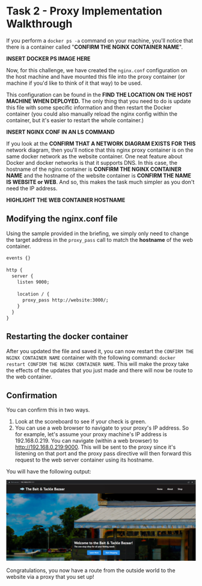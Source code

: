 # Task 2 - Proxy Implementation Walkthrough

If you perform a `docker ps -a` command on your machine, you'll notice that there is a container called "**CONFIRM THE NGINX CONTAINER NAME**". 

**INSERT DOCKER PS IMAGE HERE**

Now, for this challenge, we have created the `nginx.conf` configuration on the host machine and have mounted this file into the proxy container (or machine if you'd like to think of it that way) to be used. 

This configuration can be found in the **FIND THE LOCATION ON THE HOST MACHINE WHEN DEPLOYED.**
The only thing that you need to do is update this file with some specific information and then restart the Docker container (you could also manually reload the nginx config within the container, but it's easier to restart the whole container.)

**INSERT NGINX CONF IN AN LS COMMAND**


If you look at the **CONFIRM THAT A NETWORK DIAGRAM EXISTS FOR THIS** network diagram, then you'll notice that this nginx proxy container is on the same docker network as the website container. One neat feature about Docker and docker networks is that it supports DNS. In this case, the hostname of the nginx container is **CONFIRM THE NGINX CONTAINER NAME** and the hostname of the website container is **CONFIRM THE NAME IS WEBSITE or WEB**. And so, this makes the task much simpler as you don't need the IP address.

**HIGHLIGHT THE WEB CONTAINER HOSTNAME**


## Modifying the nginx.conf file
Using the sample provided in the briefing, we simply only need to change the target address in the `proxy_pass` call to match the **hostname** of the web container.

```
events {}

http {
  server {
    listen 9000;

    location / {
      proxy_pass http://website:3000/;
    }
  }
}
```


## Restarting the docker container
After you updated the file and saved it, you can now restart the `CONFIRM THE NGINX CONTAINER NAME` container with the following command: `docker restart CONFIRM THE NGINX CONTAINER NAME`. This will make the proxy take the effects of the updates that you just made and there will now be route to the web container.


## Confirmation
You can confirm this in two ways.
1. Look at the scoreboard to see if your check is green.
2. You can use a web browser to navigate to your proxy's IP address. So for example, let's assume your proxy machine's IP address is 192.168.0.219. You can navigate (within a web browser) to http://192.168.0.219:9000. This will be sent to the proxy since it's listening on that port and the proxy pass directive will then forward this request to the web server container using its hostname.

You will have the following output:

![](Images/Proxy-Complete-Webpage.PNG)


Congratulations, you now have a route from the outside world to the website via a proxy that you set up!